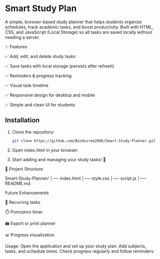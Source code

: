 # Smart Study Plan

A simple, browser-based study planner that helps students organize schedules, track academic tasks, and boost productivity.
Built with HTML, CSS, and JavaScript (Local Storage) so all tasks are saved locally without needing a server.



✨ Features

✅ Add, edit, and delete study tasks

✅ Save tasks with local storage (persists after refresh)

✅ Reminders & progress tracking

✅ Visual task timeline

✅ Responsive design for desktop and mobile

✅ Simple and clean UI for students

## Installation

1. Clone the repository:  
   ```bash
   git clone https://github.com/Bindusree2005/Smart-Study-Planner.git

2. Open index.html in your browser.

3. Start adding and managing your study tasks! 🎯

📂 Project Structure

Smart-Study-Planner/
│── index.html
│── style.css
│── script.js
│── README.md

Future Enhancements

🔁 Recurring tasks

⏱️ Pomodoro timer

🖨️ Export or print planner

📊 Progress visualization

Usage:
Open the application and set up your study plan.
Add subjects, tasks, and schedule times.
Check progress regularly and follow reminders.
